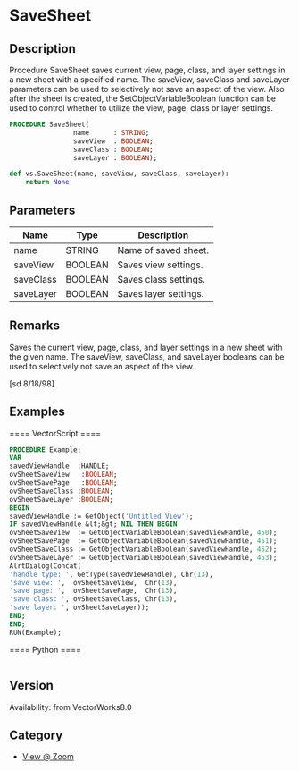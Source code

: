 # SaveSheet

## Description
Procedure SaveSheet saves current view, page, class, and layer settings in a new sheet with a specified name.   The saveView, saveClass and saveLayer parameters can be used to selectively not save an aspect of the view.  Also after the sheet is created, the SetObjectVariableBoolean function can be used to control whether to utilize the view, page, class or layer settings.

```pascal
PROCEDURE SaveSheet(
				name      : STRING;
				saveView  : BOOLEAN;
				saveClass : BOOLEAN;
				saveLayer : BOOLEAN);
```

```python
def vs.SaveSheet(name, saveView, saveClass, saveLayer):
    return None
```

## Parameters
|Name|Type|Description|
|---|---|---|
|name|STRING|Name of saved sheet.|
|saveView|BOOLEAN|Saves view settings.|
|saveClass|BOOLEAN|Saves class settings.|
|saveLayer|BOOLEAN|Saves layer settings.|

## Remarks
Saves the current view,  page, class, and layer settings in a new sheet with the given name. The saveView, saveClass, and saveLayer booleans can be used to selectively not save an aspect of the view.

[sd 8/18/98]

## Examples
==== VectorScript ====
```pascal
PROCEDURE Example;
VAR
savedViewHandle  :HANDLE;
ovSheetSaveView	  :BOOLEAN;
ovSheetSavePage	  :BOOLEAN;
ovSheetSaveClass :BOOLEAN;
ovSheetSaveLayer :BOOLEAN;
BEGIN
savedViewHandle := GetObject('Untitled View');
IF savedViewHandle &lt;&gt; NIL THEN BEGIN
ovSheetSaveView  := GetObjectVariableBoolean(savedViewHandle, 450);
ovSheetSavePage  := GetObjectVariableBoolean(savedViewHandle, 451);
ovSheetSaveClass := GetObjectVariableBoolean(savedViewHandle, 452);
ovSheetSaveLayer := GetObjectVariableBoolean(savedViewHandle, 453);
AlrtDialog(Concat(
'handle type: ', GetType(savedViewHandle), Chr(13),
'save view: ',  ovSheetSaveView,  Chr(13),
'save page: ',  ovSheetSavePage,  Chr(13),
'save class: ', ovSheetSaveClass, Chr(13),
'save layer: ', ovSheetSaveLayer));
END;
END;
RUN(Example);
```
==== Python ====
```python

```

## Version
Availability: from VectorWorks8.0

## Category
* [View @ Zoom](../Categories/View%20-%20Zoom.md)
